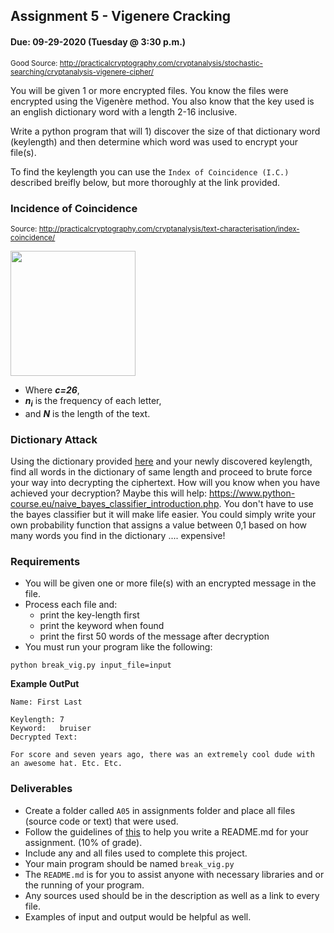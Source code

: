 ## Assignment 5 - Vigenere Cracking
#### Due: 09-29-2020 (Tuesday @ 3:30 p.m.)

<sup>Good Source: http://practicalcryptography.com/cryptanalysis/stochastic-searching/cryptanalysis-vigenere-cipher/</sup>

You will be given 1 or more encrypted files. You know the files were encrypted using the Vigenère method. You also know that the key used is an english dictionary word with a length 2-16 inclusive.

Write a python program that will 1) discover the size of that dictionary word (keylength) and then determine which word was used to encrypt your file(s).

To find the keylength you can use the `Index of Coincidence (I.C.)` described breifly below, but more thoroughly at the link provided.

### Incidence of Coincidence
<sup>Source: http://practicalcryptography.com/cryptanalysis/text-characterisation/index-coincidence/</sup>

<img src="https://cs.msutexas.edu/~griffin/zcloud/zcloud-files/ic.png" width="200">

- Where ***c=26***, 
- ***n***<sub>***i***</sub> is the frequency of each letter, 
- and ***N*** is the length of the text.

### Dictionary Attack

Using the dictionary provided [here](../../Resources/dictionary.json) and your newly discovered keylength, find all words in the dictionary of same length and proceed to brute force your way into decrypting the ciphertext. How will you know when you have achieved your decryption? Maybe this will help: https://www.python-course.eu/naive_bayes_classifier_introduction.php. You don't 
have to use the bayes classifier but it will make life easier. You could simply write your own probability function that assigns a value between 0,1 based on how many words you find in the dictionary .... expensive!

### Requirements

- You will be given one or more file(s) with an encrypted message in the file. 
- Process each file and:
  - print the key-length first
  - print the keyword when found
  - print the first 50 words of the message after decryption
- You must run your program like the following:

```
python break_vig.py input_file=input 
```

**Example OutPut**
```
Name: First Last

Keylength: 7
Keyword:   bruiser
Decrypted Text:

For score and seven years ago, there was an extremely cool dude with an awesome hat. Etc. Etc.
```


### Deliverables

- Create a folder called `A05` in assignments folder and place all files (source code or text) that were used.
- Follow the guidelines of [this](../../Resources/02-Readmees/README.md) to help you write a README.md for your assignment. (10% of grade).
- Include any and all files used to complete this project. 
- Your main program should be named `break_vig.py`
- The `README.md` is for you to assist anyone with necessary libraries and or the running of your program. 
- Any sources used should be in the description as well as a link to every file. 
- Examples of input and output would be helpful as well.


